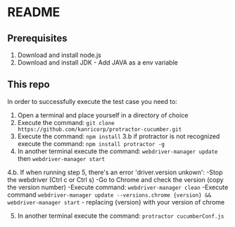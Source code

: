# README
## Prerequisites
1. Download and install node.js
2. Download and install JDK - Add JAVA as a env variable

## This repo
In order to successfully execute the test case you need to:

1. Open a terminal and place yourself in a directory of choice
2. Execute the command: `git clone https://github.com/kanricorp/protractor-cucumber.git`
3. Execute the command: `npm install`
3.b if protractor is not recognized execute the command: `npm install protractor -g`
4. In another terminal execute the command: `webdriver-manager update` then `webdriver-manager start` 

4.b. If when running step 5, there's an error 'driver.version unkown': 
      -Stop the webdriver (Ctrl c or Ctrl s)
      -Go to Chrome and check the version (copy the version number)
      -Execute command: `webdriver-manager clean`
      -Execute command `webdriver-manager update --versions.chrome {version} && webdriver-manager start` - replacing {version} with your version of chrome 
      
5. In another terminal execute the command: `protractor cucumberConf.js`
